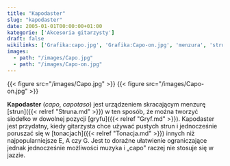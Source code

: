 ```yaml
---
title: "Kapodaster"
slug: "kapodaster"
date: 2005-01-01T00:00:00+01:00
kategorie: ['Akcesoria gitarzysty']
draft: false
wikilinks: ['Grafika:capo.jpg', 'Grafika:Capo-on.jpg', 'menzura', 'struny', 'siode%C5%82ko', 'gryf', 'tonacja']
images:
  - path: "/images/Capo.jpg"
  - path: "/images/Capo-on.jpg"
---
```

{{< figure src="/images/Capo.jpg" >}}
{{< figure src="/images/Capo-on.jpg" >}}

**Kapodaster** (*capo*, *capotaso*) jest urządzeniem skracającym
menzurę<!-- link nie odnosił się do niczego --> [strun]({{< relref "Struna.md" >}}) w ten sposób,
że można tworzyć siodełko<!-- link nie odnosił się do niczego --> w dowolnej pozycji
[gryfu]({{< relref "Gryf.md" >}}). Kapodaster jest przydatny, kiedy gitarzysta
chce używać pustych strun i jednocześnie poruszać się w
[tonacjach]({{< relref "Tonacja.md" >}}) innych niż najpopularniejsze E, A czy G.
Jest to doraźne ułatwienie ograniczające jednak jednocześnie możliwości
muzyka i „capo" raczej nie stosuje się w jazzie.

